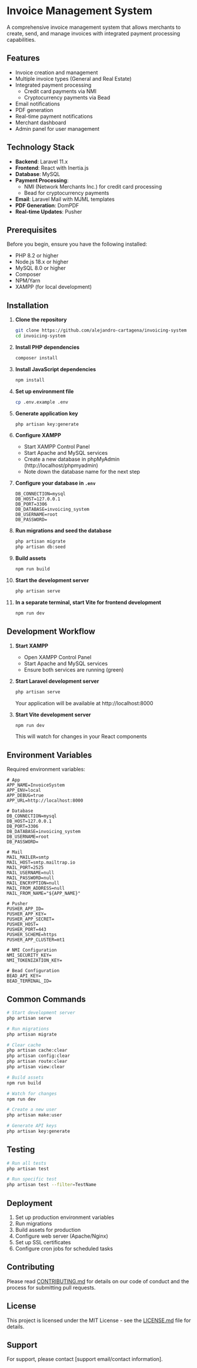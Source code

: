 # Invoice Management System

A comprehensive invoice management system that allows merchants to create, send, and manage invoices with integrated payment processing capabilities.

## Features

- Invoice creation and management
- Multiple invoice types (General and Real Estate)
- Integrated payment processing
  - Credit card payments via NMI
  - Cryptocurrency payments via Bead
- Email notifications
- PDF generation
- Real-time payment notifications
- Merchant dashboard
- Admin panel for user management

## Technology Stack

- **Backend**: Laravel 11.x
- **Frontend**: React with Inertia.js
- **Database**: MySQL
- **Payment Processing**:
  - NMI (Network Merchants Inc.) for credit card processing
  - Bead for cryptocurrency payments
- **Email**: Laravel Mail with MJML templates
- **PDF Generation**: DomPDF
- **Real-time Updates**: Pusher

## Prerequisites

Before you begin, ensure you have the following installed:
- PHP 8.2 or higher
- Node.js 18.x or higher
- MySQL 8.0 or higher
- Composer
- NPM/Yarn
- XAMPP (for local development)

## Installation

1. **Clone the repository**
   ```bash
   git clone https://github.com/alejandro-cartagena/invoicing-system
   cd invoicing-system
   ```

2. **Install PHP dependencies**
   ```bash
   composer install
   ```

3. **Install JavaScript dependencies**
   ```bash
   npm install
   ```

4. **Set up environment file**
   ```bash
   cp .env.example .env
   ```

5. **Generate application key**
   ```bash
   php artisan key:generate
   ```

6. **Configure XAMPP**
   - Start XAMPP Control Panel
   - Start Apache and MySQL services
   - Create a new database in phpMyAdmin (http://localhost/phpmyadmin)
   - Note down the database name for the next step

7. **Configure your database in `.env`**
   ```
   DB_CONNECTION=mysql
   DB_HOST=127.0.0.1
   DB_PORT=3306
   DB_DATABASE=invoicing_system
   DB_USERNAME=root
   DB_PASSWORD=
   ```

8. **Run migrations and seed the database**
   ```bash
   php artisan migrate
   php artisan db:seed
   ```

9. **Build assets**
   ```bash
   npm run build
   ```

10. **Start the development server**
    ```bash
    php artisan serve
    ```

11. **In a separate terminal, start Vite for frontend development**
    ```bash
    npm run dev
    ```

## Development Workflow

1. **Start XAMPP**
   - Open XAMPP Control Panel
   - Start Apache and MySQL services
   - Ensure both services are running (green)

2. **Start Laravel development server**
   ```bash
   php artisan serve
   ```
   Your application will be available at http://localhost:8000

3. **Start Vite development server**
   ```bash
   npm run dev
   ```
   This will watch for changes in your React components

## Environment Variables

Required environment variables:

```
# App
APP_NAME=InvoiceSystem
APP_ENV=local
APP_DEBUG=true
APP_URL=http://localhost:8000

# Database
DB_CONNECTION=mysql
DB_HOST=127.0.0.1
DB_PORT=3306
DB_DATABASE=invoicing_system
DB_USERNAME=root
DB_PASSWORD=

# Mail
MAIL_MAILER=smtp
MAIL_HOST=smtp.mailtrap.io
MAIL_PORT=2525
MAIL_USERNAME=null
MAIL_PASSWORD=null
MAIL_ENCRYPTION=null
MAIL_FROM_ADDRESS=null
MAIL_FROM_NAME="${APP_NAME}"

# Pusher
PUSHER_APP_ID=
PUSHER_APP_KEY=
PUSHER_APP_SECRET=
PUSHER_HOST=
PUSHER_PORT=443
PUSHER_SCHEME=https
PUSHER_APP_CLUSTER=mt1

# NMI Configuration
NMI_SECURITY_KEY=
NMI_TOKENIZATION_KEY=

# Bead Configuration
BEAD_API_KEY=
BEAD_TERMINAL_ID=
```

## Common Commands

```bash
# Start development server
php artisan serve

# Run migrations
php artisan migrate

# Clear cache
php artisan cache:clear
php artisan config:clear
php artisan route:clear
php artisan view:clear

# Build assets
npm run build

# Watch for changes
npm run dev

# Create a new user
php artisan make:user

# Generate API keys
php artisan key:generate
```

## Testing

```bash
# Run all tests
php artisan test

# Run specific test
php artisan test --filter=TestName
```

## Deployment

1. Set up production environment variables
2. Run migrations
3. Build assets for production
4. Configure web server (Apache/Nginx)
5. Set up SSL certificates
6. Configure cron jobs for scheduled tasks

## Contributing

Please read [CONTRIBUTING.md](CONTRIBUTING.md) for details on our code of conduct and the process for submitting pull requests.

## License

This project is licensed under the MIT License - see the [LICENSE.md](LICENSE.md) file for details.

## Support

For support, please contact [support email/contact information].

